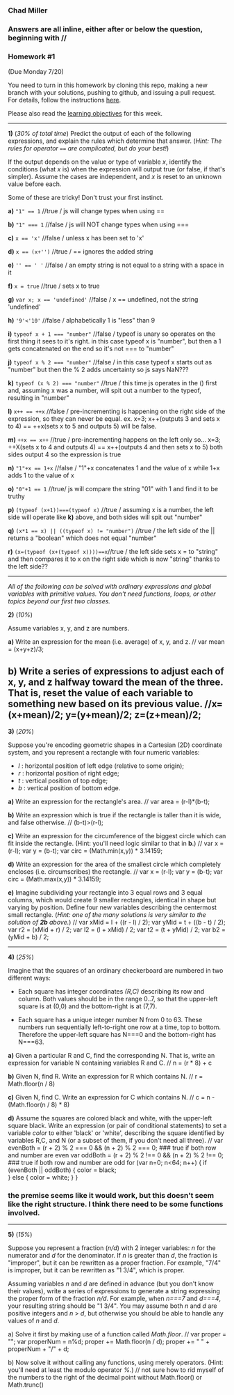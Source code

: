 ### Chad Miller
### Answers are all inline, either after or below the question, beginning with //

### Homework #1
(Due Monday 7/20)

You need to turn in this homework by cloning this repo, making a new branch with your solutions, pushing to github, and issuing a pull request.
For details, follow the instructions [here](http://portlandcodeschool.github.io/jse/2015/01/07/command-line-and-git-slides/#/14).

Please also read the [learning objectives](objectives.md) for this week.

---

**1)** (_30% of total time_)
Predict the output of each of the following expressions, and explain the rules which determine that answer.  (_Hint: The rules for operator `==` are complicated, but do your best!_)

If the output depends on the value or type of variable _x_, identify the conditions (what _x_ is) when the expression will output true (or false, if that's simpler).  Assume the cases are independent, and _x_ is reset to an unknown value before each.

Some of these are tricky!  Don't trust your first instinct.  


**a)** `"1" == 1` //true / js will change types when using ==

**b)** `"1" === 1` //false / js will NOT change types when using ===

**c)** `x == 'x'` //false / unless x has been set to 'x'

**d)** `x == (x+'')` //true / == ignores the added string

**e)** `'' == ' '` //false / an empty string is not equal to a string with a space in it

**f)** `x = true` //true / sets x to true

**g)** `var x; x == 'undefined'` //false / x == undefined, not the string 'undefined'

**h)** `'9'<'10'` //false / alphabetically 1 is "less" than 9

**i)** `typeof x + 1 === "number"` //false / typeof is unary so operates on the first thing it sees to it's right. in this case typeof x is "number", but then a 1 gets concatenated on the end so it's not === to "number"

**j)** `typeof x % 2 === "number"` //false / in this case typeof x starts out as "number" but then the % 2 adds uncertainty so js says NaN???

**k)** `typeof (x % 2) === "number"` //true / this time js operates in the () first and, assuming x was a number, will spit out a number to the typeof, resulting in  "number"

**l)** `x++ == ++x` //false / pre-incrementing is happening on the right side of the expression, so they can never be equal. ex. x=3; x++(outputs 3 and sets x to 4) == ++x(sets x to 5 and outputs 5) will be false.

**m)** `++x == x++` //true / pre-incrementing happens on the left only so... x=3; ++X(sets x to 4 and outputs 4) == x++(outputs 4 and then sets x to 5) both sides output 4 so the expression is true

**n)** `"1"+x == 1+x` //false / "1"+x concatenates 1 and the value of x while 1+x adds 1 to the value of x

**o)** `"0"+1 == 1` //true/ js will compare the string "01" with 1 and find it to be truthy

**p)** `(typeof (x+1))===(typeof x)` //true / assuming x is a number, the left side will operate like **k)** above, and both sides will spit out "number"

**q)** `(x*1 == x) || ((typeof x) != "number")` //true / the left side of the || returns a "boolean" which does not equal "number"

**r)** `(x=(typeof (x+(typeof x))))==x`//true / the left side sets x = to "string" and then compares it to x on the right side which is now "string" thanks to the left side??

---

_All of the following can be solved with ordinary expressions and global variables with primitive values.  You don't need functions, loops, or other topics beyond our first two classes._

 **2)** (_10%_)

Assume variables x, y, and z are numbers.

**a)**
Write an expression for the mean (i.e. average) of x, y, and z.
// var mean = (x+y+z)/3;

**b)**
Write a series of expressions to adjust each of x, y, and z halfway toward the mean of the three.
That is, reset the value of each variable to something new based on its previous value.
//x=(x+mean)/2;
  y=(y+mean)/2;
  z=(z+mean)/2;
---

**3)** (_20%_)

Suppose you're encoding geometric shapes in a Cartesian (2D) coordinate system, and you represent a rectangle with four numeric variables:

- _l_ : horizontal position of left edge (relative to some origin);
- _r_ : horizontal position of right edge;
- _t_ : vertical position of top edge;
- _b_ : vertical position of bottom edge.

**a)**
Write an expression for the rectangle's area.
// var area = (r-l)*(b-t);

**b)**
Write an expression which is true if the rectangle is taller than it is wide, and false otherwise.
// (b-t)>(r-l);

**c)**
Write an expression for the circumference of the biggest circle which can fit inside the rectangle.  (Hint: you'll need logic similar to that in **b**.)
// var x = (r-l);
   var y = (b-t);
   var circ = (Math.min(x,y)) * 3.14159;

**d)**
Write an expression for the area of the smallest circle which completely encloses (i.e. circumscribes) the rectangle.
// var x = (r-l);
   var y = (b-t); 
   var circ = (Math.max(x,y)) * 3.14159;

**e)**
Imagine subdividing your rectangle into 3 equal rows and 3 equal columns, which would create 9 smaller rectangles, identical in shape but varying by position.
Define four new variables describing the centermost small rectangle.
(_Hint: one of the many solutions is very similar to the solution of **2b** above._)
// var xMid = l + ((r - l) / 2);
   var yMid = t + ((b - t) / 2);
   var r2 = (xMid + r) / 2;
   var l2 = (l + xMid) / 2; 
   var t2 = (t + yMid) / 2;
   var b2 = (yMid + b) / 2;

---

**4)** (_25%_)

Imagine that the squares of an ordinary checkerboard are numbered in two different ways:

* Each square has integer coordinates _(R,C)_ describing its row and column.  Both values should be in the range 0..7, so that the upper-left square is at (0,0) and the bottom-right is at (7,7).

* Each square has a unique integer number N from 0 to 63.  These numbers run sequentially left-to-right one row at a time, top to bottom.  Therefore the upper-left square has N===0 and the bottom-right has N===63.

**a)**  Given a particular R and C, find the corresponding N.  That is, write an expression for variable N containing variables R and C.
// n = (r * 8) + c

**b)**  Given N, find R.  Write an expression for R which contains N.
// r = Math.floor(n / 8)

**c)**  Given N, find C.  Write an expression for C which contains N.
// c = n - (Math.floor(n / 8) * 8) 


**d)**  Assume the squares are colored black and white, with the upper-left square black.
Write an expression (or pair of conditional statements) to set a variable _color_ to either 'black' or 'white', describing the square identified by variables R,C, and N (or a subset of them, if you don't need all three).
// var evenBoth = (r + 2) % 2 === 0 && (n + 2) % 2 === 0; ### true if both row and number are even
   var oddBoth = (r + 2) % 2 !== 0 && (n + 2) % 2 !== 0; ### true if both row and number are odd
   for (var n=0; n<64; n++) {
     if (evenBoth || oddBoth) {
       color = black;   
     } else {
       color = white;
     }
   }
### the premise seems like it would work, but this doesn't seem like the right structure. I think there need to be some functions involved.
---

**5)** (_15%_)

Suppose you represent a fraction (_n/d_) with 2 integer variables: _n_ for the numerator and _d_ for the denominator.
If _n_ is greater than _d_, the fraction is "improper", but it can be rewritten as a proper fraction.  For example, "7/4" is improper, but it can be rewritten as "1 3/4", which is proper.

Assuming variables _n_ and _d_ are defined in advance (but you don't know their values), write a series of expressions to generate a string expressing the proper form of the fraction _n/d_.  For example, when _n===7_ and _d===4_, your resulting string should be "1 3/4".  You may assume both _n_ and _d_ are positive integers and _n_ > _d_, but otherwise you should be able to handle any values of _n_ and _d_.

a) Solve it first by making use of a function called _Math.floor_.
// var proper = "";
   var properNum = n%d;
   proper += Math.floor(n / d);
   proper += " " + properNum + "/" + d;

b) Now solve it without calling any functions, using merely operators.  (Hint: you'll need at least the modulo operator _%_.)
// not sure how to rid myself of the numbers to the right of the decimal point without Math.floor() or Math.trunc()